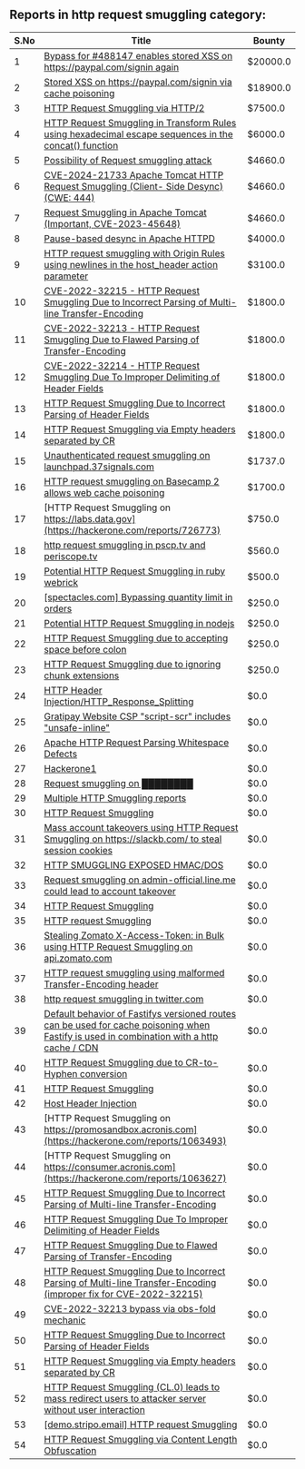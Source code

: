 ## Reports in http request smuggling category:
| S.No | Title | Bounty |
| ---- | ----- | ------ |
| 1 | [Bypass for #488147 enables stored XSS on https://paypal.com/signin again](https://hackerone.com/reports/510152) | $20000.0 |
| 2 | [Stored XSS on https://paypal.com/signin via cache poisoning](https://hackerone.com/reports/488147) | $18900.0 |
| 3 | [HTTP Request Smuggling via HTTP/2](https://hackerone.com/reports/1211724) | $7500.0 |
| 4 | [HTTP Request Smuggling in Transform Rules using hexadecimal escape sequences in the concat() function](https://hackerone.com/reports/1478633) | $6000.0 |
| 5 | [Possibility of Request smuggling attack](https://hackerone.com/reports/2280391) | $4660.0 |
| 6 | [CVE-2024-21733 Apache Tomcat HTTP Request Smuggling (Client- Side Desync) (CWE: 444)](https://hackerone.com/reports/2327341) | $4660.0 |
| 7 | [Request Smuggling in Apache Tomcat (Important, CVE-2023-45648)](https://hackerone.com/reports/2299692) | $4660.0 |
| 8 | [Pause-based desync in Apache HTTPD](https://hackerone.com/reports/1667974) | $4000.0 |
| 9 | [HTTP request smuggling with Origin Rules using newlines in the host_header action parameter](https://hackerone.com/reports/1575912) | $3100.0 |
| 10 | [ CVE-2022-32215 - HTTP Request Smuggling Due to Incorrect Parsing of Multi-line Transfer-Encoding](https://hackerone.com/reports/1630667) | $1800.0 |
| 11 | [ CVE-2022-32213 - HTTP Request Smuggling Due to Flawed Parsing of Transfer-Encoding](https://hackerone.com/reports/1630668) | $1800.0 |
| 12 | [CVE-2022-32214 - HTTP Request Smuggling Due To Improper Delimiting of Header Fields](https://hackerone.com/reports/1630669) | $1800.0 |
| 13 | [HTTP Request Smuggling Due to Incorrect Parsing of Header Fields](https://hackerone.com/reports/1888760) | $1800.0 |
| 14 | [HTTP Request Smuggling via Empty headers separated by CR](https://hackerone.com/reports/2032842) | $1800.0 |
| 15 | [Unauthenticated request smuggling on launchpad.37signals.com](https://hackerone.com/reports/867577) | $1737.0 |
| 16 | [HTTP request smuggling on Basecamp 2 allows web cache poisoning](https://hackerone.com/reports/919175) | $1700.0 |
| 17 | [HTTP Request Smuggling on https://labs.data.gov](https://hackerone.com/reports/726773) | $750.0 |
| 18 | [http request smuggling in pscp.tv and periscope.tv](https://hackerone.com/reports/713285) | $560.0 |
| 19 | [Potential HTTP Request Smuggling in ruby webrick](https://hackerone.com/reports/965267) | $500.0 |
| 20 | [[spectacles.com] Bypassing quantity limit in orders](https://hackerone.com/reports/246803) | $250.0 |
| 21 | [Potential HTTP Request Smuggling in nodejs](https://hackerone.com/reports/1002188) | $250.0 |
| 22 | [HTTP Request Smuggling due to accepting space before colon](https://hackerone.com/reports/1238709) | $250.0 |
| 23 | [HTTP Request Smuggling due to ignoring chunk extensions](https://hackerone.com/reports/1238099) | $250.0 |
| 24 | [HTTP Header Injection/HTTP_Response_Splitting](https://hackerone.com/reports/214436) | $0.0 |
| 25 | [Gratipay Website CSP "script-scr" includes "unsafe-inline"](https://hackerone.com/reports/231510) | $0.0 |
| 26 | [Apache HTTP Request Parsing Whitespace Defects](https://hackerone.com/reports/244459) | $0.0 |
| 27 | [Hackerone1](https://hackerone.com/reports/471087) | $0.0 |
| 28 | [Request smuggling on ████████](https://hackerone.com/reports/526880) | $0.0 |
| 29 | [Multiple HTTP Smuggling reports](https://hackerone.com/reports/648434) | $0.0 |
| 30 | [HTTP Request Smuggling](https://hackerone.com/reports/643225) | $0.0 |
| 31 | [Mass account takeovers using HTTP Request Smuggling on https://slackb.com/ to steal session cookies](https://hackerone.com/reports/737140) | $0.0 |
| 32 | [HTTP SMUGGLING EXPOSED HMAC/DOS ](https://hackerone.com/reports/753939) | $0.0 |
| 33 | [Request smuggling on admin-official.line.me could lead to account takeover](https://hackerone.com/reports/740037) | $0.0 |
| 34 | [HTTP Request Smuggling](https://hackerone.com/reports/866382) | $0.0 |
| 35 | [HTTP request Smuggling](https://hackerone.com/reports/867952) | $0.0 |
| 36 | [Stealing Zomato X-Access-Token: in Bulk using HTTP Request Smuggling on api.zomato.com](https://hackerone.com/reports/771666) | $0.0 |
| 37 | [HTTP request smuggling using malformed Transfer-Encoding header](https://hackerone.com/reports/735748) | $0.0 |
| 38 | [http request smuggling in  twitter.com](https://hackerone.com/reports/715996) | $0.0 |
| 39 | [Default behavior of Fastifys versioned routes can be used for cache poisoning when Fastify is used in combination with a http cache / CDN](https://hackerone.com/reports/1025575) | $0.0 |
| 40 | [HTTP Request Smuggling due to CR-to-Hyphen conversion](https://hackerone.com/reports/922597) | $0.0 |
| 41 | [HTTP Request Smuggling ](https://hackerone.com/reports/1120982) | $0.0 |
| 42 | [Host Header Injection](https://hackerone.com/reports/1098948) | $0.0 |
| 43 | [HTTP Request Smuggling on https://promosandbox.acronis.com](https://hackerone.com/reports/1063493) | $0.0 |
| 44 | [HTTP Request Smuggling on https://consumer.acronis.com](https://hackerone.com/reports/1063627) | $0.0 |
| 45 | [HTTP Request Smuggling Due to Incorrect Parsing of Multi-line Transfer-Encoding](https://hackerone.com/reports/1501679) | $0.0 |
| 46 | [HTTP Request Smuggling Due To Improper Delimiting of Header Fields](https://hackerone.com/reports/1524692) | $0.0 |
| 47 | [HTTP Request Smuggling Due to Flawed Parsing of Transfer-Encoding ](https://hackerone.com/reports/1524555) | $0.0 |
| 48 | [HTTP Request Smuggling Due to Incorrect Parsing of Multi-line Transfer-Encoding (improper fix for CVE-2022-32215)](https://hackerone.com/reports/1665156) | $0.0 |
| 49 | [CVE-2022-32213 bypass via obs-fold mechanic](https://hackerone.com/reports/1630336) | $0.0 |
| 50 | [HTTP Request Smuggling Due to Incorrect Parsing of Header Fields](https://hackerone.com/reports/1675191) | $0.0 |
| 51 | [HTTP Request Smuggling via Empty headers separated by CR](https://hackerone.com/reports/2001873) | $0.0 |
| 52 | [HTTP Request Smuggling (CL.0) leads to mass redirect users to attacker server without user interaction](https://hackerone.com/reports/1943608) | $0.0 |
| 53 | [[demo.stripo.email] HTTP request Smuggling](https://hackerone.com/reports/1631228) | $0.0 |
| 54 | [HTTP Request Smuggling via Content Length Obfuscation](https://hackerone.com/reports/2237099) | $0.0 |